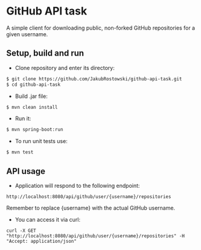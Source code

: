 # GitHub API task
A simple client for downloading public, non-forked GitHub repositories for a given username.
## Setup, build and run
* Clone repository and enter its directory:
```bash
$ git clone https://github.com/JakubRostowski/github-api-task.git
$ cd github-api-task
```
* Build .jar file:
```bash
$ mvn clean install
```
* Run it:
```bash
$ mvn spring-boot:run
```
* To run unit tests use:
```bash
$ mvn test
```
## API usage
* Application will respond to the following endpoint:
```text
http://localhost:8080/api/github/user/{username}/repositories
```
Remember to replace {username} with the actual GitHub username.
* You can access it via curl:
```
curl -X GET "http://localhost:8080/api/github/user/{username}/repositories" -H "Accept: application/json"
```
